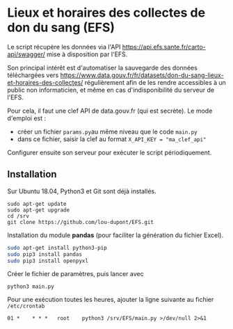 # Lieux et horaires des collectes de don du sang (EFS)

Le script récupère les données via l'API https://api.efs.sante.fr/carto-api/swagger/ mise à disposition par l'EFS.

Son principal intérêt est d'automatiser la sauvegarde des données téléchargées vers https://www.data.gouv.fr/fr/datasets/don-du-sang-lieux-et-horaires-des-collectes/ régulièrement afin de les rendre accessibles à un public non informaticien, et même en cas d'indisponibilité du serveur de l'EFS.

Pour cela, il faut une clef API de data.gouv.fr (qui est secrète). Le mode d'emploi est :

* créer un fichier `params.py`au même niveau que le code `main.py`
* dans ce fichier, saisir la clef au format `X_API_KEY = "ma_clef_api"`

Configurer ensuite son serveur pour exécuter le script périodiquement.

## Installation

Sur Ubuntu 18.04, Python3 et Git sont déjà installés.

```shell
sudo apt-get update
sudo apt-get upgrade
cd /srv
git clone https://github.com/lou-dupont/EFS.git
```

Installation du module **pandas** (pour faciliter la génération du fichier Excel).

```bash
sudo apt-get install python3-pip
sudo pip3 install pandas
sudo pip3 install openpyxl
```

Créer le fichier de paramètres, puis lancer avec

```shell
python3 main.py
```

Pour une exécution toutes les heures, ajouter la ligne suivante au fichier `/etc/crontab` 
```
01 *    * * *   root    python3 /srv/EFS/main.py >/dev/null 2>&1
```
